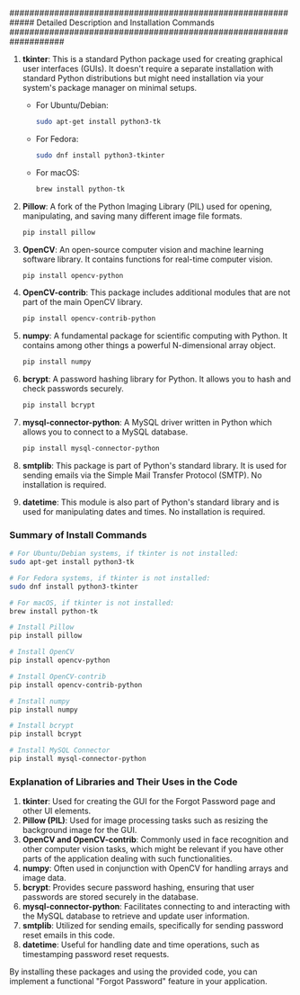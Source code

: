 #############################################################    Detailed Description and Installation Commands     ###################################################################



1. **tkinter**: This is a standard Python package used for creating graphical user interfaces (GUIs). It doesn't require a separate installation with standard Python distributions but might need installation via your system's package manager on minimal setups.
   - For Ubuntu/Debian:
     ```bash
     sudo apt-get install python3-tk
     ```
   - For Fedora:
     ```bash
     sudo dnf install python3-tkinter
     ```
   - For macOS:
     ```bash
     brew install python-tk
     ```

2. **Pillow**: A fork of the Python Imaging Library (PIL) used for opening, manipulating, and saving many different image file formats.
   ```bash
   pip install pillow
   ```

3. **OpenCV**: An open-source computer vision and machine learning software library. It contains functions for real-time computer vision.
   ```bash
   pip install opencv-python
   ```

4. **OpenCV-contrib**: This package includes additional modules that are not part of the main OpenCV library.
   ```bash
   pip install opencv-contrib-python
   ```

5. **numpy**: A fundamental package for scientific computing with Python. It contains among other things a powerful N-dimensional array object.
   ```bash
   pip install numpy
   ```

6. **bcrypt**: A password hashing library for Python. It allows you to hash and check passwords securely.
   ```bash
   pip install bcrypt
   ```

7. **mysql-connector-python**: A MySQL driver written in Python which allows you to connect to a MySQL database.
   ```bash
   pip install mysql-connector-python
   ```

8. **smtplib**: This package is part of Python's standard library. It is used for sending emails via the Simple Mail Transfer Protocol (SMTP). No installation is required.

9. **datetime**: This module is also part of Python's standard library and is used for manipulating dates and times. No installation is required.

### Summary of Install Commands

```bash
# For Ubuntu/Debian systems, if tkinter is not installed:
sudo apt-get install python3-tk

# For Fedora systems, if tkinter is not installed:
sudo dnf install python3-tkinter

# For macOS, if tkinter is not installed:
brew install python-tk

# Install Pillow
pip install pillow

# Install OpenCV
pip install opencv-python

# Install OpenCV-contrib
pip install opencv-contrib-python

# Install numpy
pip install numpy

# Install bcrypt
pip install bcrypt

# Install MySQL Connector
pip install mysql-connector-python
```

### Explanation of Libraries and Their Uses in the Code

1. **tkinter**: Used for creating the GUI for the Forgot Password page and other UI elements.
2. **Pillow (PIL)**: Used for image processing tasks such as resizing the background image for the GUI.
3. **OpenCV and OpenCV-contrib**: Commonly used in face recognition and other computer vision tasks, which might be relevant if you have other parts of the application dealing with such functionalities.
4. **numpy**: Often used in conjunction with OpenCV for handling arrays and image data.
5. **bcrypt**: Provides secure password hashing, ensuring that user passwords are stored securely in the database.
6. **mysql-connector-python**: Facilitates connecting to and interacting with the MySQL database to retrieve and update user information.
7. **smtplib**: Utilized for sending emails, specifically for sending password reset emails in this code.
8. **datetime**: Useful for handling date and time operations, such as timestamping password reset requests.

By installing these packages and using the provided code, you can implement a functional "Forgot Password" feature in your application.
